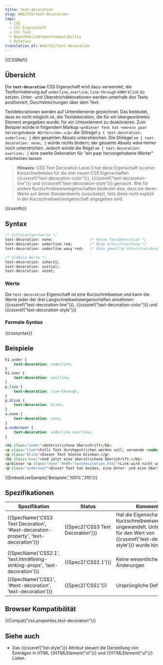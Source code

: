 ```yaml
---
title: text-decoration
slug: Web/CSS/text-decoration
tags:
  - CSS
  - CSS Eigenschaft
  - CSS Text
  - NeedsMobileBrowserCompatibility
  - Referenz
translation_of: Web/CSS/text-decoration
---
```

{{CSSRef}}

## Übersicht

Die **`text-decoration`** CSS Eigenschaft wird dazu verwendet, die Textformatierung auf `underline`, `overline`, `line-through` oder `blink` zu setzen. Unter- und Überstrichdekorationen werden unterhalb des Texts positioniert, Durchstreichungen über dem Text.

Textdekorationen werden auf Unterelemente gezeichnet. Das bedeutet, dass es nicht möglich ist, die Textdekoration, die für ein übergeordnetes Element angegeben wurde, für ein Unterelement zu deaktivieren. Zum Beispiel würde in folgendem Markup `<p>Dieser Text hat <em>ein paar hervorgehobene Wörter</em>.</p>` die Stilregel `p { text-decoration: underline; }` den gesamten Absatz unterstreichen. Die Stilregel `em { text-decoration: none; }` würde nichts ändern; der gesamte Absatz wäre immer noch unterstrichen. Jedoch würde die Regel `em { text-decoration: overline; }` eine zweite Dekoration für "ein paar hervorgehobene Wörter" erscheinen lassen.

> **Hinweis:** CSS Text Decoration Level 3 hat diese Eigenschaft zu einer Kurzschreibweise für die drei neuen CSS Eigenschaften {{cssxref("text-decoration-color")}}, {{cssxref("text-decoration-line")}} und {{cssxref("text-decoration-style")}} gemacht. Wie für andere Kurzschreibweiseeigenschaften bedeutet dies, dass sie deren Werte auf deren Standardwerte zurücksetzt, falls diese nicht explizit in der Kurzschreibweiseeigenschaft angegeben sind.

{{cssinfo}}

## Syntax

```css
/* Schlüsselwortwerte */
text-decoration: none;                 /* Keine Textdekoration */
text-decoration: underline red;        /* Rote Unterstreichung */
text-decoration: underline wavy red;   /* Rote gewellte Unterstreichung */

/* Globale Werte */
text-decoration: inherit;
text-decoration: initial;
text-decoration: unset;
```

### Werte

Die `text-decoration` Eigenschaft ist eine Kurzschreibweise und kann die Werte jeder der drei Langschreibweiseeigenschaften annehmen: {{cssxref("text-decoration-line")}}, {{cssxref("text-decoration-color")}} und {{cssxref("text-decoration-style")}}

### Formale Syntax

{{csssyntax}}

## Beispiele

```css
h1.under {
    text-decoration: underline;
}
h1.over {
    text-decoration: overline;
}
p.line {
    text-decoration: line-through;
}
p.blink {
    text-decoration: blink;
}
a.none {
    text-decoration: none;
}
p.underover {
    text-decoration: underline overline;
}
```

```html
<h1 class="under">Unterstrichene Überschrift</h1>
<p class="line">Falls Text durchgestrichen werden soll, verwende <code>line-through</code>.</p>
<p class="blink">Dieser Text könnte blinken.</p>
<h1 class="over">Und jetzt eine überstrichene Überschrift.</h1>
<p>Dieser <a class="none" href="textdecoration.html">Link wird nicht unterstrichen</a>, wie das bei den meisten Links standardmäßig ist. Vorsicht beim Entfernen der Textdekoration bei Links, da die meisten Benutzer davon ausgehen, dass Hyperlinks unterstrichen sind.</p>
<p class="underover">Dieser Text hat beides, eine Unter- und eine Überstreichung.</p>
```

{{EmbedLiveSample('Beispiele','100%','310')}}

## Spezifikationen

| Spezifikation                                                                                                    | Status                                       | Kommentar                                                                                                                                                               |
| ---------------------------------------------------------------------------------------------------------------- | -------------------------------------------- | ----------------------------------------------------------------------------------------------------------------------------------------------------------------------- |
| {{SpecName('CSS3 Text Decoration', '#text-decoration-property', 'text-decoration')}} | {{Spec2('CSS3 Text Decoration')}} | Hat die Eigenschaft in eine Kurzschreibweiseeigenschaft ungewandelt. Unterstützung für den Wert von {{cssxref('text-decoration-style')}} wurde hinzugefügt. |
| {{SpecName('CSS2.1', 'text.html#lining-striking-props', 'text-decoration')}}             | {{Spec2('CSS2.1')}}                     | Keine wesentlichen Änderungen                                                                                                                                           |
| {{SpecName('CSS1', '#text-decoration', 'text-decoration')}}                                 | {{Spec2('CSS1')}}                     | Ursprüngliche Definition                                                                                                                                                |

## Browser Kompatibilität

{{Compat("css.properties.text-decoration")}}

## Siehe auch

- Das {{cssxref("list-style")}} Attribut steuert die Darstellung von Einträgen in HTML {{HTMLElement("ol")}} und {{HTMLElement("ul")}} Listen.
